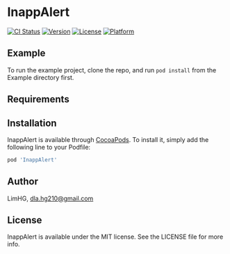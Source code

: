 # InappAlert

[![CI Status](https://img.shields.io/travis/LimHG/InappAlert.svg?style=flat)](https://travis-ci.org/LimHG/InappAlert)
[![Version](https://img.shields.io/cocoapods/v/InappAlert.svg?style=flat)](https://cocoapods.org/pods/InappAlert)
[![License](https://img.shields.io/cocoapods/l/InappAlert.svg?style=flat)](https://cocoapods.org/pods/InappAlert)
[![Platform](https://img.shields.io/cocoapods/p/InappAlert.svg?style=flat)](https://cocoapods.org/pods/InappAlert)

## Example

To run the example project, clone the repo, and run `pod install` from the Example directory first.

## Requirements

## Installation

InappAlert is available through [CocoaPods](https://cocoapods.org). To install
it, simply add the following line to your Podfile:

```ruby
pod 'InappAlert'
```

## Author

LimHG, dla.hg210@gmail.com

## License

InappAlert is available under the MIT license. See the LICENSE file for more info.
